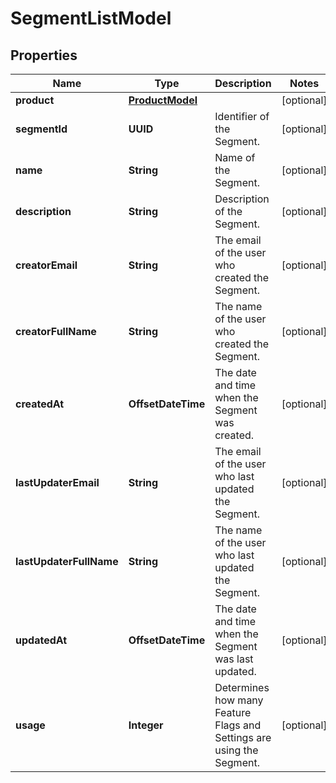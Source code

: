 

# SegmentListModel


## Properties

| Name | Type | Description | Notes |
|------------ | ------------- | ------------- | -------------|
|**product** | [**ProductModel**](ProductModel.md) |  |  [optional] |
|**segmentId** | **UUID** | Identifier of the Segment. |  [optional] |
|**name** | **String** | Name of the Segment. |  [optional] |
|**description** | **String** | Description of the Segment. |  [optional] |
|**creatorEmail** | **String** | The email of the user who created the Segment. |  [optional] |
|**creatorFullName** | **String** | The name of the user who created the Segment. |  [optional] |
|**createdAt** | **OffsetDateTime** | The date and time when the Segment was created. |  [optional] |
|**lastUpdaterEmail** | **String** | The email of the user who last updated the Segment. |  [optional] |
|**lastUpdaterFullName** | **String** | The name of the user who last updated the Segment. |  [optional] |
|**updatedAt** | **OffsetDateTime** | The date and time when the Segment was last updated. |  [optional] |
|**usage** | **Integer** | Determines how many Feature Flags and Settings are using the Segment. |  [optional] |



